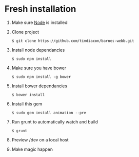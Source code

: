 # Fresh installation

1. Make sure [Node](http://nodejs.org/) is installed

2. Clone project

	`$ git clone https://github.com/timdiacon/barnes-webb.git`

3. Install node dependancies 

	`$ sudo npm install`

4. Make sure you have bower

	`$ sudo npm install -g bower`

5. Install bower dependancies 

	`$ bower install`

6. Install this gem

	`$ sudo gem install animation --pre`

7. Run grunt to automatically watch and build

	`$ grunt`

8. Preview /dev on a local host

9. Make magic happen